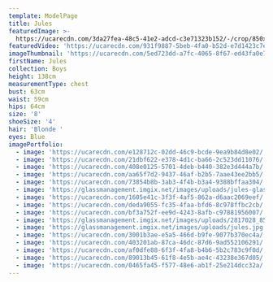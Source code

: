 ```yaml
---
template: ModelPage
title: Jules
featuredImage: >-
  https://ucarecdn.com/3da27fea-48c5-41e2-adcd-c3e71323b152/-/crop/850x417/1,30/-/preview/
featuredVideo: 'https://ucarecdn.com/931f9887-5beb-4fa0-b52d-e7d1423c7e5a/'
imageThumbnail: 'https://ucarecdn.com/5ed723dd-a7fc-4065-8f67-ed43fa0e77c9/'
firstName: Jules
collection: Boys
height: 138cm
measurementType: chest
bust: 63cm
waist: 59cm
hips: 64cm
size: '8'
shoeSize: '4'
hair: 'Blonde '
eyes: Blue
imagePortfolio:
  - image: 'https://ucarecdn.com/e128712c-02dd-46c9-bcde-9ea9b84d8e02/'
  - image: 'https://ucarecdn.com/21dbf622-e378-4d1c-ba66-2c523dd11076/'
  - image: 'https://ucarecdn.com/408e0125-5701-4deb-b440-382e3d444a7b/'
  - image: 'https://ucarecdn.com/aa65f7d2-9437-46af-b2b5-7aae43ee2bb5/'
  - image: 'https://ucarecdn.com/73854b8b-3ab3-4f4b-b3a4-9388bffaa304/'
  - image: 'https://glassmanagement.imgix.net/images/uploads/jules-glass-2.jpg'
  - image: 'https://ucarecdn.com/1605e41c-3f3f-4af5-862a-d6aac2069eef/'
  - image: 'https://ucarecdn.com/deda9055-fc35-4faa-bfd6-8c978ffbc2cb/'
  - image: 'https://ucarecdn.com/bf3a752f-ee9d-4243-8afb-c97881956007/'
  - image: 'https://glassmanagement.imgix.net/images/uploads/2817028_8595970.jpg'
  - image: 'https://glassmanagement.imgix.net/images/uploads/jules.jpg'
  - image: 'https://ucarecdn.com/3001b3ae-e5a5-466d-b9fe-9077b370ec4a/'
  - image: 'https://ucarecdn.com/403201ab-87ca-46dc-87d6-9ad552106291/'
  - image: 'https://ucarecdn.com/af0dfe88-6f3f-4fa8-b4b6-5b2c783c9f0d/'
  - image: 'https://ucarecdn.com/89013b45-61f8-4e5b-ae4c-43238e367d05/'
  - image: 'https://ucarecdn.com/0465fa45-f577-48e6-ab1f-25e214dcc32a/'
---
```


